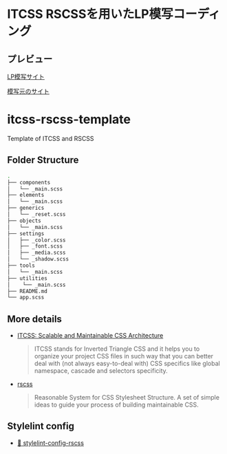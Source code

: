 # ITCSS RSCSSを用いたLP模写コーディング

## プレビュー
[LP模写サイト](https://infallible-turing-ea1708.netlify.app/)

[模写元のサイト](https://pas-pol.jp/)

# itcss-rscss-template

Template of ITCSS and RSCSS

## Folder Structure

```bash
.
├── components
│   └── _main.scss
├── elements
│   └── _main.scss
├── generics
│   └── _reset.scss
├── objects
│   └── _main.scss
├── settings
│   ├── _color.scss
│   ├── _font.scss
│   ├── _media.scss
│   └── _shadow.scss
├── tools
│   └── _main.scss
├── utilities
│    └── _main.scss
├── README.md
└── app.scss
```

## More details

- [ITCSS: Scalable and Maintainable CSS Architecture](https://www.xfive.co/blog/itcss-scalable-maintainable-css-architecture/)
  > ITCSS stands for Inverted Triangle CSS and it helps you to organize your project CSS files in such way that you can better deal with (not always easy-to-deal with) CSS specifics like global namespace, cascade and selectors specificity.
- [rscss](https://rscss.io/)
  > Reasonable System for CSS Stylesheet Structure.
  > A set of simple ideas to guide your process of building maintainable CSS.

## Stylelint config

- [📄 stylelint-config-rscss](https://github.com/Masaki-Yamanaka/stylelint-config-rscss)
